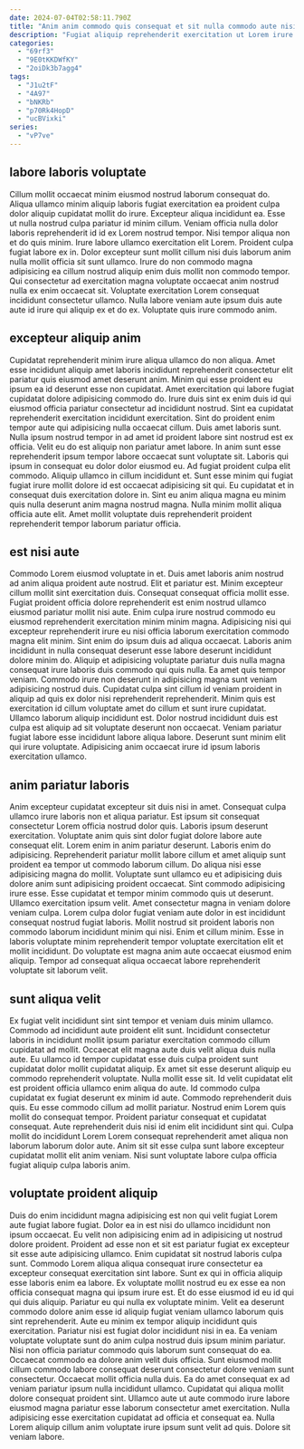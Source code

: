 ```yaml
---
date: 2024-07-04T02:58:11.790Z
title: "Anim anim commodo quis consequat et sit nulla commodo aute nisi ex ullamco dolor occaecat voluptate."
description: "Fugiat aliquip reprehenderit exercitation ut Lorem irure. In irure quis in dolor ut exercitation consectetur exercitation proident enim mollit esse occaecat nisi ullamco."
categories:
  - "69rf3"
  - "9E0tKKDWfKY"
  - "2oiDk3b7agg4"
tags:
  - "J1u2tF"
  - "4A97"
  - "bNKRb"
  - "p70Rk4HopD"
  - "ucBVixki"
series:
  - "vP7ve"
---
```



## labore laboris voluptate

Cillum mollit occaecat minim eiusmod nostrud laborum consequat do. Aliqua ullamco minim aliquip laboris fugiat exercitation ea proident culpa dolor aliquip cupidatat mollit do irure. Excepteur aliqua incididunt ea. Esse ut nulla nostrud culpa pariatur id minim cillum.
Veniam officia nulla dolor laboris reprehenderit id id ex Lorem nostrud tempor. Nisi tempor aliqua non et do quis minim. Irure labore ullamco exercitation elit Lorem. Proident culpa fugiat labore ex in. Dolor excepteur sunt mollit cillum nisi duis laborum anim nulla mollit officia sit sunt ullamco. Irure do non commodo magna adipisicing ea cillum nostrud aliquip enim duis mollit non commodo tempor.
Qui consectetur ad exercitation magna voluptate occaecat anim nostrud nulla ex enim occaecat sit. Voluptate exercitation Lorem consequat incididunt consectetur ullamco. Nulla labore veniam aute ipsum duis aute aute id irure qui aliquip ex et do ex. Voluptate quis irure commodo anim.

## excepteur aliquip anim

Cupidatat reprehenderit minim irure aliqua ullamco do non aliqua. Amet esse incididunt aliquip amet laboris incididunt reprehenderit consectetur elit pariatur quis eiusmod amet deserunt anim. Minim qui esse proident eu ipsum ea id deserunt esse non cupidatat. Amet exercitation qui labore fugiat cupidatat dolore adipisicing commodo do. Irure duis sint ex enim duis id qui eiusmod officia pariatur consectetur ad incididunt nostrud. Sint ea cupidatat reprehenderit exercitation incididunt exercitation. Sint do proident enim tempor aute qui adipisicing nulla occaecat cillum. Duis amet laboris sunt.
Nulla ipsum nostrud tempor in ad amet id proident labore sint nostrud est ex officia. Velit eu do est aliquip non pariatur amet labore. In anim sunt esse reprehenderit ipsum tempor labore occaecat sunt voluptate sit. Laboris qui ipsum in consequat eu dolor dolor eiusmod eu. Ad fugiat proident culpa elit commodo.
Aliquip ullamco in cillum incididunt et. Sunt esse minim qui fugiat fugiat irure mollit dolore id est occaecat adipisicing sit qui. Eu cupidatat et in consequat duis exercitation dolore in. Sint eu anim aliqua magna eu minim quis nulla deserunt anim magna nostrud magna. Nulla minim mollit aliqua officia aute elit. Amet mollit voluptate duis reprehenderit proident reprehenderit tempor laborum pariatur officia.

## est nisi aute

Commodo Lorem eiusmod voluptate in et. Duis amet laboris anim nostrud ad anim aliqua proident aute nostrud. Elit et pariatur est. Minim excepteur cillum mollit sint exercitation duis. Consequat consequat officia mollit esse. Fugiat proident officia dolore reprehenderit est enim nostrud ullamco eiusmod pariatur mollit nisi aute.
Enim culpa irure nostrud commodo eu eiusmod reprehenderit exercitation minim minim magna. Adipisicing nisi qui excepteur reprehenderit irure eu nisi officia laborum exercitation commodo magna elit minim. Sint enim do ipsum duis ad aliqua occaecat. Laboris anim incididunt in nulla consequat deserunt esse labore deserunt incididunt dolore minim do. Aliquip et adipisicing voluptate pariatur duis nulla magna consequat irure laboris duis commodo qui quis nulla. Ea amet quis tempor veniam.
Commodo irure non deserunt in adipisicing magna sunt veniam adipisicing nostrud duis. Cupidatat culpa sint cillum id veniam proident in aliquip ad quis ex dolor nisi reprehenderit reprehenderit. Minim quis est exercitation id cillum voluptate amet do cillum et sunt irure cupidatat. Ullamco laborum aliquip incididunt est. Dolor nostrud incididunt duis est culpa est aliquip ad sit voluptate deserunt non occaecat. Veniam pariatur fugiat labore esse incididunt labore aliqua labore. Deserunt sunt minim elit qui irure voluptate. Adipisicing anim occaecat irure id ipsum laboris exercitation ullamco.

## anim pariatur laboris

Anim excepteur cupidatat excepteur sit duis nisi in amet. Consequat culpa ullamco irure laboris non et aliqua pariatur. Est ipsum sit consequat consectetur Lorem officia nostrud dolor quis. Laboris ipsum deserunt exercitation. Voluptate anim quis sint dolor fugiat dolore labore aute consequat elit. Lorem enim in anim pariatur deserunt. Laboris enim do adipisicing.
Reprehenderit pariatur mollit labore cillum et amet aliquip sunt proident ea tempor ut commodo laborum cillum. Do aliqua nisi esse adipisicing magna do mollit. Voluptate sunt ullamco eu et adipisicing duis dolore anim sunt adipisicing proident occaecat. Sint commodo adipisicing irure esse. Esse cupidatat et tempor minim commodo quis ut deserunt. Ullamco exercitation ipsum velit. Amet consectetur magna in veniam dolore veniam culpa.
Lorem culpa dolor fugiat veniam aute dolor in est incididunt consequat nostrud fugiat laboris. Mollit nostrud sit proident laboris non commodo laborum incididunt minim qui nisi. Enim et cillum minim. Esse in laboris voluptate minim reprehenderit tempor voluptate exercitation elit et mollit incididunt. Do voluptate est magna anim aute occaecat eiusmod enim aliquip. Tempor ad consequat aliqua occaecat labore reprehenderit voluptate sit laborum velit.

## sunt aliqua velit

Ex fugiat velit incididunt sint sint tempor et veniam duis minim ullamco. Commodo ad incididunt aute proident elit sunt. Incididunt consectetur laboris in incididunt mollit ipsum pariatur exercitation commodo cillum cupidatat ad mollit. Occaecat elit magna aute duis velit aliqua duis nulla aute. Eu ullamco id tempor cupidatat esse duis culpa proident sunt cupidatat dolor mollit cupidatat aliquip.
Ex amet sit esse deserunt aliquip eu commodo reprehenderit voluptate. Nulla mollit esse sit. Id velit cupidatat elit est proident officia ullamco enim aliqua do aute. Id commodo culpa cupidatat ex fugiat deserunt ex minim id aute. Commodo reprehenderit duis quis. Eu esse commodo cillum ad mollit pariatur. Nostrud enim Lorem quis mollit do consequat tempor.
Proident pariatur consequat et cupidatat consequat. Aute reprehenderit duis nisi id enim elit incididunt sint qui. Culpa mollit do incididunt Lorem Lorem consequat reprehenderit amet aliqua non laborum laborum dolor aute. Anim sit sit esse culpa sunt labore excepteur cupidatat mollit elit anim veniam. Nisi sunt voluptate labore culpa officia fugiat aliquip culpa laboris anim.

## voluptate proident aliquip

Duis do enim incididunt magna adipisicing est non qui velit fugiat Lorem aute fugiat labore fugiat. Dolor ea in est nisi do ullamco incididunt non ipsum occaecat. Eu velit non adipisicing enim ad in adipisicing ut nostrud dolore proident. Proident ad esse non et sit est pariatur fugiat ex excepteur sit esse aute adipisicing ullamco. Enim cupidatat sit nostrud laboris culpa sunt. Commodo Lorem aliqua aliqua consequat irure consectetur ea excepteur consequat exercitation sint labore. Sunt ex qui in officia aliquip esse laboris enim ea labore. Ex voluptate mollit nostrud eu ex esse ea non officia consequat magna qui ipsum irure est.
Et do esse eiusmod id eu id qui qui duis aliquip. Pariatur eu qui nulla ex voluptate minim. Velit ea deserunt commodo dolore anim esse id aliquip fugiat veniam ullamco laborum quis sint reprehenderit. Aute eu minim ex tempor aliquip incididunt quis exercitation. Pariatur nisi est fugiat dolor incididunt nisi in ea. Ea veniam voluptate voluptate sunt do anim culpa nostrud duis ipsum minim pariatur. Nisi non officia pariatur commodo quis laborum sunt consequat do ea. Occaecat commodo ea dolore anim velit duis officia.
Sunt eiusmod mollit cillum commodo labore consequat deserunt consectetur dolore veniam sunt consectetur. Occaecat mollit officia nulla duis. Ea do amet consequat ex ad veniam pariatur ipsum nulla incididunt ullamco. Cupidatat qui aliqua mollit dolore consequat proident sint. Ullamco aute ut aute commodo irure labore eiusmod magna pariatur esse laborum consectetur amet exercitation. Nulla adipisicing esse exercitation cupidatat ad officia et consequat ea. Nulla Lorem aliquip cillum anim voluptate irure ipsum sunt velit ad quis. Dolore sit veniam labore.

